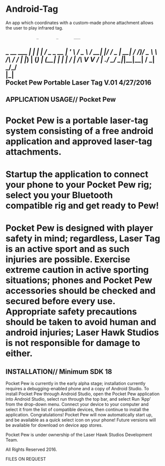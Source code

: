 # Android-Tag
An app which coordinates with a custom-made phone attachment allows the user to play infrared tag.



                  _        _       ___              
 _ __   ___   ___| | _____| |_    / _ \_____      __
| '_ \ / _ \ / __| |/ / _ | __|  / /_)/ _ \ \ /\ / /
| |_) | (_) | (__|   |  __| |_  / ___|  __/\ V  V / 
| .__/ \___/ \___|_|\_\___|\__| \/    \___| \_/\_/  
|_|                                                 
Pocket Pew Portable Laser Tag V.01 4/27/2016
----------------------------------------------------------

APPLICATION USAGE// Pocket Pew
----------------------------------------------------------
# Pocket Pew is a portable laser-tag system consisting of a free android application and approved laser-tag attachments.

# Startup the application to connect your phone to your Pocket Pew rig; select you your Bluetooth compatible rig and get ready to Pew!

# Pocket Pew is designed with player safety in mind; regardless, Laser Tag is an active sport and as such injuries are possible. Exercise extreme caution in active sporting situations; phones and Pocket Pew accessories should be checked and secured before every use. Appropriate safety precautions should be taken to avoid human and android injuries; Laser Hawk Studios is not responsible for damage to either.

INSTALLATION// Minimum SDK 18
----------------------------------------------------------
Pocket Pew is currently in the early alpha stage; installation currently requires a debugging-enabled phone and a copy of Android Studio. To install Pocket Pew through Android Studio, open the Pocket Pew application into Android Studio, select run through the top bar, and select Run ‘App’ from the drop-down menu. Connect your device to your computer and select it from the list of compatible devices, then continue to install the application. Congratulations! Pocket Pew will now automatically start up, and be available as a quick select icon on your phone! Future versions will be available for download on device app stores.



Pocket Pew is under ownership of the Laser Hawk Studios Development Team.

All Rights Reserved 2016.


FILES ON REQUEST
